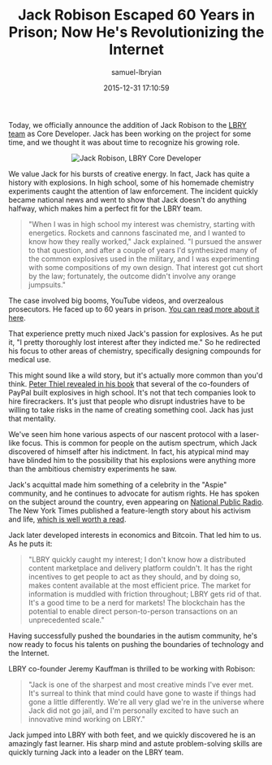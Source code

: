 ﻿---
author: samuel-lbryian
title: Jack Robison Escaped 60 Years in Prison; Now He's Revolutionizing the Internet
date: '2015-12-31 17:10:59'
---

Today, we officially announce the addition of Jack Robison to the [LBRY team](https://lbry.io/team) as Core Developer. Jack has been working on the project for some time, and we thought it was about time to recognize his growing role.

<p style="text-align: center;"><img src="https://spee.ch/@lbryteam:6/jack-robison.jpg" alt="Jack Robison, LBRY Core Developer"></p>

We value Jack for his bursts of creative energy. In fact, Jack has quite a history with explosions. In high school, some of his homemade chemistry experiments caught the attention of law enforcement. The incident quickly became national news and went to show that Jack doesn't do anything halfway, which makes him a perfect fit for the LBRY team.

> "When I was in high school my interest was chemistry, starting with energetics. Rockets and cannons fascinated me, and I wanted to know how they really worked," Jack explained. "I pursued the answer to that question, and after a couple of years I'd synthesized many of the common explosives used in the military, and I was experimenting with some compositions of my own design. That interest got cut short by the law; fortunately, the outcome didn't involve any orange jumpsuits."

The case involved big booms, YouTube videos, and overzealous prosecutors. He faced up to 60 years in prison. [You can read more about it here](http://www.masslive.com/localbuzz/index.ssf/2009/06/actionreaction_how_one_teens_c.html).

That experience pretty much nixed Jack's passion for explosives. As he put it, "I pretty thoroughly lost interest after they indicted me." So he redirected his focus to other areas of chemistry, specifically designing compounds for medical use.

This might sound like a wild story, but it's actually more common than you'd think. [Peter Thiel revealed in his book](http://valleywag.gawker.com/peter-thiel-admits-the-paypal-mafia-built-bombs-in-hi-1632734435) that several of the co-founders of PayPal built explosives in high school. It's not that tech companies look to hire firecrackers. It's just that people who disrupt industries have to be willing to take risks in the name of creating something cool. Jack has just that mentality.

We've seen him hone various aspects of our nascent protocol with a laser-like focus. This is common for people on the autism spectrum, which Jack discovered of himself after his indictment. In fact, his atypical mind may have blinded him to the possibility that his explosions were anything more than the ambitious chemistry experiments he saw.

Jack's acquittal made him something of a celebrity in the "Aspie" community, and he continues to advocate for autism rights. He has spoken on the subject around the country, even appearing on [National Public Radio](http://www.npr.org/2012/01/18/145405658/learning-to-love-and-be-loved-with-autism). The New York Times published a feature-length story about his activism and life, [which is well worth a read](http://www.nytimes.com/2011/12/26/us/navigating-love-and-autism.html?_r=1).

Jack later developed interests in economics and Bitcoin. That led him to us. As he puts it:

> "LBRY quickly caught my interest; I don't know how a distributed content marketplace and delivery platform couldn't. It has the right incentives to get people to act as they should, and by doing so, makes content available at the most efficient price. The market for information is muddled with friction throughout; LBRY gets rid of that. It's a good time to be a nerd for markets! The blockchain has the potential to enable direct person-to-person transactions on an unprecedented scale."

Having successfully pushed the boundaries in the autism community, he's now ready to focus his talents on pushing the boundaries of technology and the Internet.

LBRY co-founder Jeremy Kauffman is thrilled to be working with Robison:

> "Jack is one of the sharpest and most creative minds I've ever met. It's surreal to think that mind could have gone to waste if things had gone a little differently. We're all very glad we're in the universe where Jack did not go jail, and I'm personally excited to have such an innovative mind working on LBRY."

Jack jumped into LBRY with both feet, and we quickly discovered he is an amazingly fast learner. His sharp mind and astute problem-solving skills are quickly turning Jack into a leader on the LBRY team.
